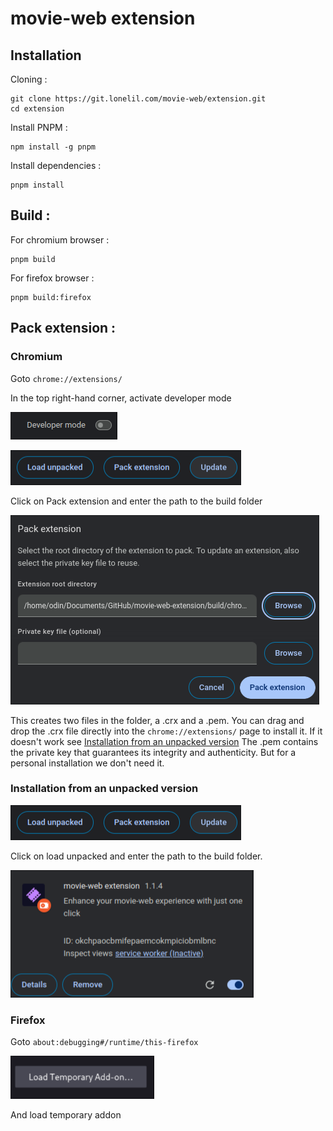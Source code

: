 # movie-web extension

## Installation

Cloning :

```shell
git clone https://git.lonelil.com/movie-web/extension.git
cd extension
```

Install PNPM :

```shell
npm install -g pnpm
```

Install dependencies :

```shell
pnpm install
```

## Build :

For chromium browser :

```shell
pnpm build
```

For firefox browser :

```shell
pnpm build:firefox
```

## Pack extension :

### Chromium

Goto `chrome://extensions/`

In the top right-hand corner, activate developer mode

![developer mode](./.assets/developer_mode.png)

![load extension](./.assets/load_extension.png)

Click on Pack extension and enter the path to the build folder

![pack extension](./.assets/pack_extension.png)

This creates two files in the folder, a .crx and a .pem. You can drag and drop the .crx file directly into the `chrome://extensions/` page to install it. If it doesn't work see [Installation from an unpacked version](#installation-from-an-unpacked-version)
The .pem contains the private key that guarantees its integrity and authenticity. But for a personal installation we don't need it.

### Installation from an unpacked version

![load extension](./.assets/load_extension.png)

Click on load unpacked and enter the path to the build folder.

![extension](./.assets/extension.png)

### Firefox

Goto `about:debugging#/runtime/this-firefox`

![firefox](./.assets/firefox.png)

And load temporary addon